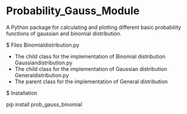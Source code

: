 # Probability_Gauss_Module

A Python package for calculating and plotting different basic probability functions of gaussian and binomial distribution.

$ Files
Binomialdistribution.py
- The child class for the implementation of Binomial distribution
Gaussiandistribution.py
- The child class for the implementation of Gaussian distribution
Generaldistribution.py
- The parent class for the implementation of General distribution

$ Installation

pip install prob_gauss_binomial
